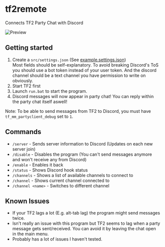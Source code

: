 # tf2remote
Connects TF2 Party Chat with Discord

![Preview](https://i.imgur.com/X0o7hxT.png)

## Getting started
1. Create a `src/settings.json` (See [example.settings.json](src/example.settings.json))<br>
Most fields should be self-explanatory. To avoid breaking Discord's ToS you should use a bot token instead of your user token. And the discord channel should be a text channel you have permission to write on obviously.
2. Start TF2 first
3. Launch `run.bat` to start the program.
4. Discord messages will now appear in party chat! You can reply within the party chat itself aswell!

Note: To be able to send messages from TF2 to Discord, you must have `tf_mm_partyclient_debug` set to `1`.

## Commands
- `/server` - Sends server information to Discord (Updates on each new server join)
- `/disable` - Disables the program (You can't send messages anymore and won't receive any from Discord)
- `/enable` - Enables it back
- `/status` - Shows Discord hook status
- `/channels` - Shows a list of available channels to connect to
- `/channel` - Shows current channel connected to
- `/channel <name>` - Switches to different channel

## Known Issues
- If your TF2 lags a lot (E.g. alt-tab lag) the program might send messages twice.
- Isn't really an issue with this program but TF2 seems to lag when a party message gets sent/received. You can avoid it by leaving the chat open in the main menu.
- Probably has a lot of issues I haven't tested.

